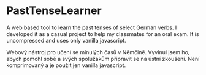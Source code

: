 # PastTenseLearner
A web based tool to learn the past tenses of select German verbs. I developed it as a casual project to help my classmates for an oral exam. It is uncompressed and uses only vanilla javascript.

Webový nástroj pro učení se minulých časů v Němčině. Vyvinul jsem ho, abych pomohl sobě a svých spolužákům připravit se na ústní zkoušení. Není komprimovaný a je použit jen vanilla javascript.
